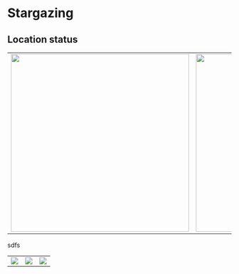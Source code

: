 # Stargazing
## Location status
<table align="center">
	<tr>
		<td align="right">
			<a target="blank" style="text-decoration:none;" href="https://moonphase.guide/">
				<img height="400" src="https://moonphase.guide/module/MNjY5a3FNUmpsMzVlS3E2UjBUOTVjeXkweFBYQy9jSHc4cG4yajRPdkdnYlp5TVQ3SzBZWk5YcHF3ektFRTV6Qi9kSEJiOWsxZG4rL3R5Vlk2SmtMdnc9PQ.png" />
			</a>
		</td>
		<td align ="left">
			<a target="blank" style="text-decoration:none;" href="https://clearoutside.com/annual_darkness/50.93/11.59">
				<img height="400" src="https://clearoutside.com/annual_darkness_image/50.93/11.59/annual_darkness.png" />
			</a>
		</td>
	</tr>
</table>
sdfs
<table><tr><td><img src="https://github.com/user-attachments/assets/8c7c2cdf-2ad0-48a2-bfb8-e1a1d4d63c73" /></td><td><img src="https://github.com/user-attachments/assets/76ecaebb-be9b-44b0-ae99-a41f4c9b54df" /></td><td><a href="https://clearoutside.com/forecast/50.49/10.06"><img src="https://clearoutside.com/forecast_image_medium/50.49/10.06/forecast.png" /></a></td></tr></table>
